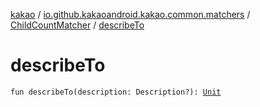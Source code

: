 [kakao](../../index.md) / [io.github.kakaoandroid.kakao.common.matchers](../index.md) / [ChildCountMatcher](index.md) / [describeTo](./describe-to.md)

# describeTo

`fun describeTo(description: Description?): `[`Unit`](https://kotlinlang.org/api/latest/jvm/stdlib/kotlin/-unit/index.html)